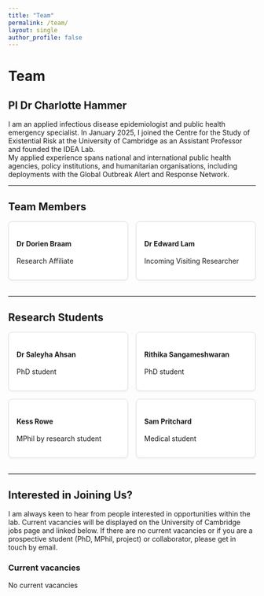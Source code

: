 ```yaml
---
title: "Team"
permalink: /team/
layout: single
author_profile: false
---
```


<style>
/* Container grid for cards */
.cards {
  display: grid;
  grid-template-columns: 1fr; /* 1 column on small screens */
  gap: 1rem;
  margin-bottom: 2rem;
}

@media (min-width: 768px) {
  .cards {
    grid-template-columns: repeat(2, 1fr); /* 2 columns on medium+ screens */
  }
}

/* Individual card styling */
.card {
  padding: 1rem;
  border: 1px solid #ddd;
  border-radius: 0.5rem;
  box-shadow: 0 2px 4px rgba(0,0,0,0.05);
  background-color: #fff;
}
</style>

# Team

## PI Dr Charlotte Hammer

I am an applied infectious disease epidemiologist and public health emergency specialist. In January 2025, I joined the Centre for the Study of Existential Risk at the University of Cambridge as an Assistant Professor and founded the IDEA Lab.  
My applied experience spans national and international public health agencies, policy institutions, and humanitarian organisations, including deployments with the Global Outbreak Alert and Response Network.

---

## Team Members

<div class="cards">

<div class="card">
<h4>Dr Dorien Braam</h4>
<p>Research Affiliate</p>
</div>

<div class="card">
<h4>Dr Edward Lam</h4>
<p>Incoming Visiting Researcher</p>
</div>

</div>

---

## Research Students

<div class="cards">

<div class="card">
<h4>Dr Saleyha Ahsan</h4>
<p>PhD student</p>
</div>

<div class="card">
<h4>Rithika Sangameshwaran</h4>
<p>PhD student</p>
</div>

<div class="card">
<h4>Kess Rowe</h4>
<p>MPhil by research student</p>
</div>

<div class="card">
<h4>Sam Pritchard</h4>
<p>Medical student</p>
</div>

</div>

---

## Interested in Joining Us?

I am always keen to hear from people interested in opportunities within the lab. Current vacancies will be displayed on the University of Cambridge jobs page and linked below. If there are no current vacancies or if you are a prospective student (PhD, MPhil, project) or collaborator, please get in touch by email.

### Current vacancies

No current vacancies
